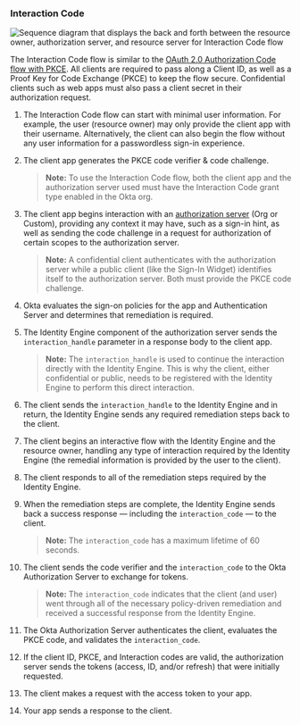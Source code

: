 ### Interaction Code

![Sequence diagram that displays the back and forth between the resource owner, authorization server, and resource server for Interaction Code flow](/img/authorization/interaction-code-grant-flow-guide.png "Interaction Code flow")

<!-- Source for image. Generated using http://www.plantuml.com/plantuml/uml/

@startuml
skinparam monochrome true
actor "Resource Owner (User)" as user
participant "Client" as client
participant "Authorization Server (Okta)" as okta
participant "Resource Server (Your App)" as app

autonumber "<b>#."
user -> client: Start auth w/ user identifier
client -> client: Generate PKCE code verifier & challenge
client -> okta: Authorization request w/ code_challenge, client ID, scopes, and user info
okta -> okta: Remediation required
okta -> client: Send interaction_handle in response (for required interaction)
client <-> okta: Remediation steps w/ interation_handle
user <-> client: Remediation
note right: Possible multiple remediation steps required
client -> okta: Complete remediation steps w/ interaction_handle
okta -> client: Send interaction_code in response
client -> okta: Send interaction_code, client ID, code_verifier to /token
okta -> okta: Evaluates PKCE code
okta -> client: Access token (and optionally refresh token)
client -> app: Request with access token
app -> client: Response
@enduml

-->

The Interaction Code flow is similar to the [OAuth 2.0 Authorization Code flow with PKCE](/docs/concepts/oauth-openid/#authorization-code-flow-with-pkce). All clients are required to pass along a Client ID, as well as a Proof Key for Code Exchange (PKCE) to keep the flow secure. Confidential clients such as web apps must also pass a client secret in their authorization request.

1. The Interaction Code flow can start with minimal user information. For example, the user (resource owner) may only provide the client app with their username. Alternatively, the client can also begin the flow without any user information for a passwordless sign-in experience.

2. The client app generates the PKCE code verifier & code challenge.

    > **Note:** To use the Interaction Code flow, both the client app and the authorization server used must have the Interaction Code grant type enabled in the Okta org.

3. The client app begins interaction with an [authorization server](/docs/concepts/auth-servers/) (Org or Custom), providing any context it may have, such as a sign-in hint, as well as sending the code challenge in a request for authorization of certain scopes to the authorization server.

    > **Note:** A confidential client authenticates with the authorization server while a public client (like the Sign-In Widget) identifies itself to the authorization server. Both must provide the PKCE code challenge.

4. Okta evaluates the sign-on policies for the app and Authentication Server and determines that remediation is required.

5. The Identity Engine component of the authorization server sends the `interaction_handle` parameter in a response body to the client app.

    > **Note:** The `interaction_handle` is used to continue the interaction directly with the Identity Engine. This is why the client, either confidential or public, needs to be registered with the Identity Engine to perform this direct interaction.

6. The client sends the `interaction_handle` to the Identity Engine and in return, the Identity Engine sends any required remediation steps back to the client.

7. The client begins an interactive flow with the Identity Engine and the resource owner, handling any type of interaction required by the Identity Engine (the remedial information is provided by the user to the client).

8. The client responds to all of the remediation steps required by the Identity Engine.

9. When the remediation steps are complete, the Identity Engine sends back a success response &mdash; including the `interaction_code` &mdash; to the client.

    > **Note:** The `interaction_code` has a maximum lifetime of 60 seconds.

10. The client sends the code verifier and the `interaction_code` to the Okta Authorization Server to exchange for tokens.

    > **Note:** The `interaction_code` indicates that the client (and user) went through all of the necessary policy-driven remediation and received a successful response from the Identity Engine.

11. The Okta Authorization Server authenticates the client, evaluates the PKCE code, and validates the `interaction_code`.

12. If the client ID, PKCE, and Interaction codes are valid, the authorization server sends the tokens (access, ID, and/or refresh) that were initially requested.

13. The client makes a request with the access token to your app.

14. Your app sends a response to the client.
